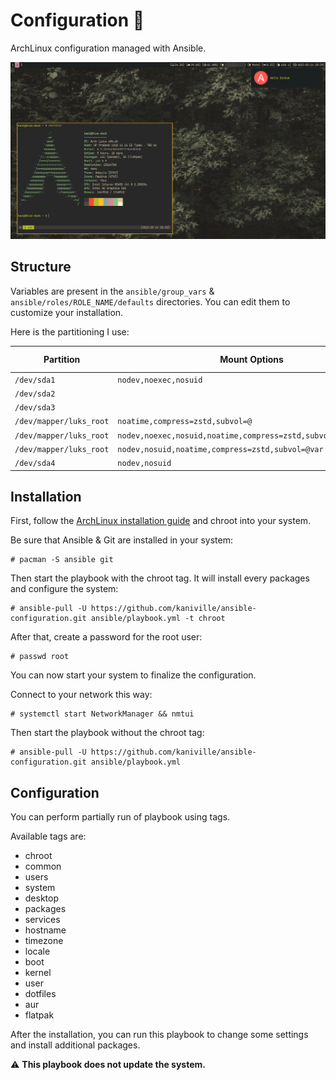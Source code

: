 # Configuration 🌸

ArchLinux configuration managed with Ansible.

![](src/screenshot.png)

## Structure

Variables are present in the `ansible/group_vars` & `ansible/roles/ROLE_NAME/defaults` directories. You can edit them to customize your installation.

Here is the partitioning I use:

| Partition               | Mount Options                                                 | Filesystem | Mount Point   |
|-------------------------|---------------------------------------------------------------|------------|---------------|
| `/dev/sda1`             |`nodev,noexec,nosuid`                                          | FAT-32     | `/boot`       |
| `/dev/sda2`             |                                                               | Swap       | [SWAP]        |
| `/dev/sda3`             |                                                               | Luks2      |               |
| `/dev/mapper/luks_root` |`noatime,compress=zstd,subvol=@`                               | Btrfs      | `/`           |
| `/dev/mapper/luks_root` |`nodev,noexec,nosuid,noatime,compress=zstd,subvol=@.snapshots` | Btrfs      | `/.snapshots` |
| `/dev/mapper/luks_root` |`nodev,nosuid,noatime,compress=zstd,subvol=@var`               | Btrfs      | `/var`        |
| `/dev/sda4`             | `nodev,nosuid`                                                | Ext4       | `/home`       |

## Installation

First, follow the [ArchLinux installation guide](https://wiki.archlinux.org/title/Installation_guide) and chroot into your system.

Be sure that Ansible & Git are installed in your system:
```
# pacman -S ansible git
```

Then start the playbook with the chroot tag. It will install every packages and configure the system:
```
# ansible-pull -U https://github.com/kaniville/ansible-configuration.git ansible/playbook.yml -t chroot
```

After that, create a password for the root user:
```
# passwd root
```

You can now start your system to finalize the configuration.

Connect to your network this way:
```
# systemctl start NetworkManager && nmtui
```

Then start the playbook without the chroot tag:
```
# ansible-pull -U https://github.com/kaniville/ansible-configuration.git ansible/playbook.yml
```

## Configuration

You can perform partially run of playbook using tags.

Available tags are:
- chroot
- common
- users
- system
- desktop
- packages
- services
- hostname
- timezone
- locale
- boot
- kernel
- user
- dotfiles
- aur
- flatpak

After the installation, you can run this playbook to change some settings and install additional packages.

⚠️ **This playbook does not update the system.**
